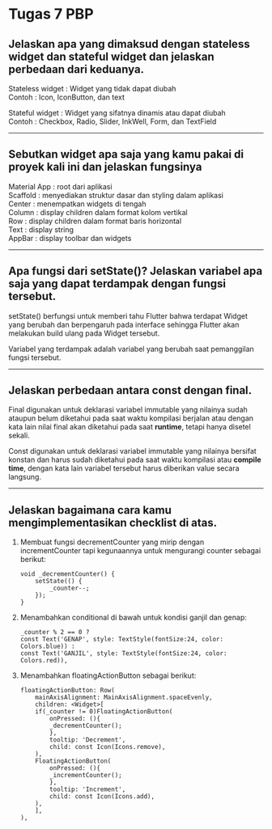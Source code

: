 # Tugas 7 PBP

## Jelaskan apa yang dimaksud dengan stateless widget dan stateful widget dan jelaskan perbedaan dari keduanya.

Stateless widget    : Widget yang tidak dapat diubah<br>
Contoh              : Icon, IconButton, dan text

Stateful widget     : Widget yang sifatnya dinamis atau dapat diubah<br>
Contoh              : Checkbox, Radio, Slider, InkWell, Form, dan TextField

<hr>

## Sebutkan widget apa saja yang kamu pakai di proyek kali ini dan jelaskan fungsinya

Material App : root dari aplikasi<br>
Scaffold : menyediakan struktur dasar dan styling dalam aplikasi<br>
Center : menempatkan widgets di tengah<br>
Column : display children dalam format kolom vertikal<br>
Row : display children dalam format baris horizontal<br>
Text : display string<br>
AppBar : display toolbar dan widgets<br>

<hr>

## Apa fungsi dari setState()? Jelaskan variabel apa saja yang dapat terdampak dengan fungsi tersebut.

setState() berfungsi untuk memberi tahu Flutter bahwa terdapat Widget yang berubah dan berpengaruh pada interface sehingga Flutter akan melakukan build ulang pada Widget tersebut.

Variabel yang terdampak adalah variabel yang berubah saat pemanggilan fungsi tersebut.

<hr>

## Jelaskan perbedaan antara const dengan final.

Final digunakan untuk deklarasi variabel immutable yang nilainya sudah ataupun belum diketahui pada saat waktu kompilasi berjalan atau dengan kata lain nilai final akan diketahui pada saat **runtime**, tetapi hanya disetel sekali.

Const digunakan untuk deklarasi variabel immutable yang nilainya bersifat konstan dan harus sudah diketahui pada saat waktu kompilasi atau **compile time**, dengan kata lain variabel tersebut harus diberikan value secara langsung.

<hr>

## Jelaskan bagaimana cara kamu mengimplementasikan checklist di atas.

1. Membuat fungsi decrementCounter yang mirip dengan incrementCounter tapi kegunaannya untuk mengurangi counter sebagai berikut:
    ```
    void _decrementCounter() {
        setState(() {
            _counter--;
        });
    }
    ```

2. Menambahkan conditional di bawah untuk kondisi ganjil dan genap:
    ```
    _counter % 2 == 0 ?
    const Text('GENAP', style: TextStyle(fontSize:24, color: Colors.blue)) :
    const Text('GANJIL', style: TextStyle(fontSize:24, color: Colors.red)),
    ```

3. Menambahkan floatingActionButton sebagai berikut:
    ```
    floatingActionButton: Row(
        mainAxisAlignment: MainAxisAlignment.spaceEvenly,
        children: <Widget>[
        if(_counter != 0)FloatingActionButton(
            onPressed: (){
            _decrementCounter();
            },
            tooltip: 'Decrement',
            child: const Icon(Icons.remove),
        ),
        FloatingActionButton(
            onPressed: (){
            _incrementCounter();
            },
            tooltip: 'Increment',
            child: const Icon(Icons.add),
        ),
        ],
    ),
    ```